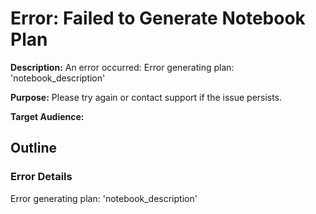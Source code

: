 # Error: Failed to Generate Notebook Plan

**Description:** An error occurred: Error generating plan: 'notebook_description'

**Purpose:** Please try again or contact support if the issue persists.

**Target Audience:** 

## Outline

### Error Details

Error generating plan: 'notebook_description'

